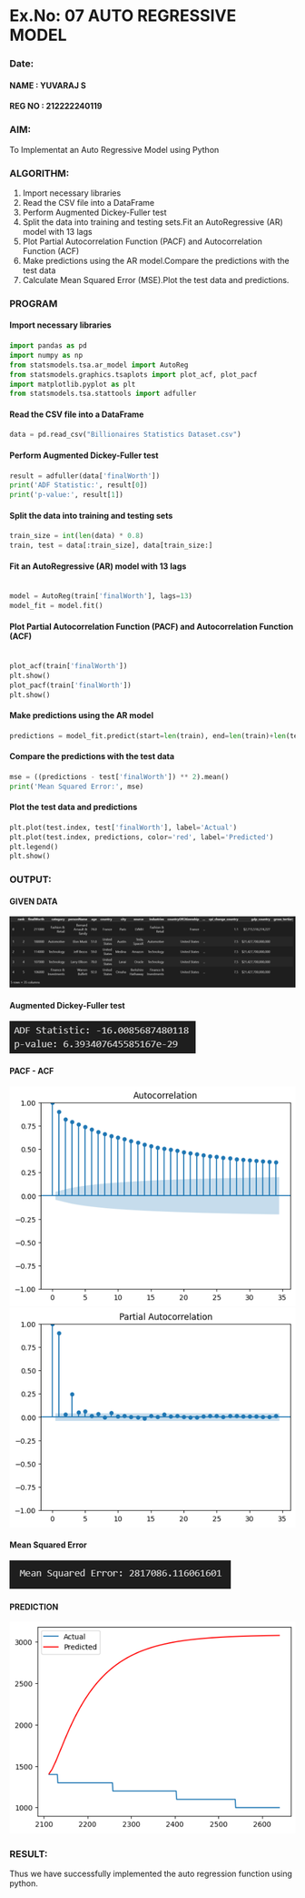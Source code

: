 # Ex.No: 07                                       AUTO REGRESSIVE MODEL
### Date: 
#### NAME : YUVARAJ S
#### REG NO : 212222240119
### AIM:
To Implementat an Auto Regressive Model using Python
### ALGORITHM:
1. Import necessary libraries
2. Read the CSV file into a DataFrame
3. Perform Augmented Dickey-Fuller test
4. Split the data into training and testing sets.Fit an AutoRegressive (AR) model with 13 lags
5. Plot Partial Autocorrelation Function (PACF) and Autocorrelation Function (ACF)
6. Make predictions using the AR model.Compare the predictions with the test data
7. Calculate Mean Squared Error (MSE).Plot the test data and predictions.
### PROGRAM
#### Import necessary libraries
```py
import pandas as pd
import numpy as np
from statsmodels.tsa.ar_model import AutoReg
from statsmodels.graphics.tsaplots import plot_acf, plot_pacf
import matplotlib.pyplot as plt
from statsmodels.tsa.stattools import adfuller
```
#### Read the CSV file into a DataFrame
```py
data = pd.read_csv("Billionaires Statistics Dataset.csv")
```
#### Perform Augmented Dickey-Fuller test
```py
result = adfuller(data['finalWorth'])
print('ADF Statistic:', result[0])
print('p-value:', result[1])
```
#### Split the data into training and testing sets
```py
train_size = int(len(data) * 0.8)
train, test = data[:train_size], data[train_size:]
```
#### Fit an AutoRegressive (AR) model with 13 lags
```py

model = AutoReg(train['finalWorth'], lags=13)
model_fit = model.fit()
```
#### Plot Partial Autocorrelation Function (PACF) and Autocorrelation Function (ACF)
```py

plot_acf(train['finalWorth'])
plt.show()
plot_pacf(train['finalWorth'])
plt.show()
```
#### Make predictions using the AR model
```py
predictions = model_fit.predict(start=len(train), end=len(train)+len(test)-1, dynamic=False)
```
#### Compare the predictions with the test data
```py
mse = ((predictions - test['finalWorth']) ** 2).mean()
print('Mean Squared Error:', mse)
```
#### Plot the test data and predictions
```py
plt.plot(test.index, test['finalWorth'], label='Actual')
plt.plot(test.index, predictions, color='red', label='Predicted')
plt.legend()
plt.show()
```
### OUTPUT:
#### GIVEN DATA
![output](./IMG/1.png)
#### Augmented Dickey-Fuller test
![output](./IMG/2.png)
#### PACF - ACF
![output](./IMG/3.png)
![output](./IMG/4.png)
#### Mean Squared Error
![output](./IMG/5.png)
#### PREDICTION
![output](./IMG/6.png)
### RESULT:
Thus we have successfully implemented the auto regression function using python.
